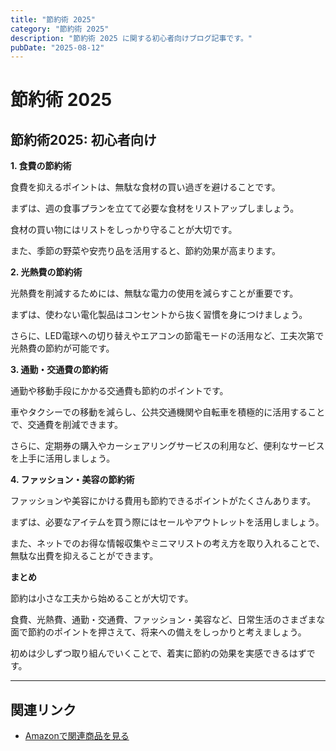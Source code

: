 ```yaml
---
title: "節約術 2025"
category: "節約術 2025"
description: "節約術 2025 に関する初心者向けブログ記事です。"
pubDate: "2025-08-12"
---
```


# 節約術 2025

**節約術2025: 初心者向け**
---

**1. 食費の節約術**

食費を抑えるポイントは、無駄な食材の買い過ぎを避けることです。

まずは、週の食事プランを立てて必要な食材をリストアップしましょう。

食材の買い物にはリストをしっかり守ることが大切です。

また、季節の野菜や安売り品を活用すると、節約効果が高まります。



**2. 光熱費の節約術**

光熱費を削減するためには、無駄な電力の使用を減らすことが重要です。

まずは、使わない電化製品はコンセントから抜く習慣を身につけましょう。

さらに、LED電球への切り替えやエアコンの節電モードの活用など、工夫次第で光熱費の節約が可能です。



**3. 通勤・交通費の節約術**

通勤や移動手段にかかる交通費も節約のポイントです。

車やタクシーでの移動を減らし、公共交通機関や自転車を積極的に活用することで、交通費を削減できます。

さらに、定期券の購入やカーシェアリングサービスの利用など、便利なサービスを上手に活用しましょう。



**4. ファッション・美容の節約術**

ファッションや美容にかける費用も節約できるポイントがたくさんあります。

まずは、必要なアイテムを買う際にはセールやアウトレットを活用しましょう。

また、ネットでのお得な情報収集やミニマリストの考え方を取り入れることで、無駄な出費を抑えることができます。



**まとめ**

節約は小さな工夫から始めることが大切です。

食費、光熱費、通勤・交通費、ファッション・美容など、日常生活のさまざまな面で節約のポイントを押さえて、将来への備えをしっかりと考えましょう。

初めは少しずつ取り組んでいくことで、着実に節約の効果を実感できるはずです。



---

## 関連リンク

- [Amazonで関連商品を見る](https://www.amazon.co.jp/s?k=%E7%AF%80%E7%B4%84%E8%A1%93+2025&tag=autowritehubai-22)

